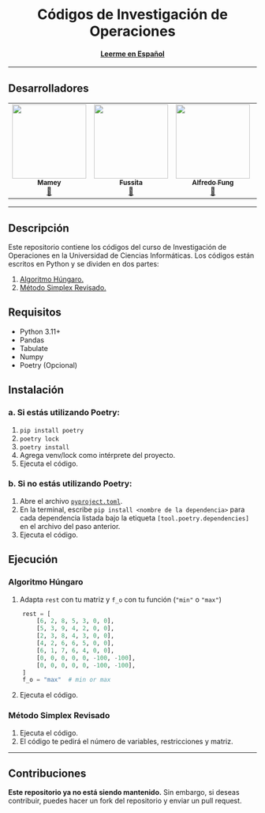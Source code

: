 <p align="center">
    <h1 align="center"> Códigos de Investigación de Operaciones</h1>
    <h4 align="center"><a href="docs/READMES.md">Leerme en Español</a></h4>
</p>

- - -
## Desarrolladores
<table align="center">
    <tbody>
        <tr>
            <td align="center"><a href="https://github.com/ImMamey" rel="nofollow"><img src="https://avatars.githubusercontent.com/u/32584037?v=4" width="150px;" alt="" style="max-width:100%;"><br><sub><b>Mamey</b></sub></a><br><a href="" title="Commits"><g-emoji class="g-emoji" alias="book" fallback-src="https://github.githubassets.com/images/icons/emoji/unicode/1f4d6.png">📖</g-emoji></a></td>
            <td align="center"><a href="https://github.com/Fussita" rel="nofollow"><img src="https://avatars.githubusercontent.com/u/110612202?v=4" width="150px;" alt="" style="max-width:100%;"><br><sub><b>Fussita</b></sub></a><br><a href="" title="Commits"><g-emoji class="g-emoji" alias="book" fallback-src="https://github.githubassets.com/images/icons/emoji/unicode/1f4d6.png">📖</g-emoji></a></td>
            <td align="center"><a href="https://github.com/C102002" rel="nofollow"><img src="https://avatars.githubusercontent.com/u/116277334?v=4" width="150px;" alt="" style="max-width:100%;"><br><sub><b>Alfredo Fung</b></sub></a><br><a href="" title="Commits"><g-emoji class="g-emoji" alias="book" fallback-src="https://github.githubassets.com/images/icons/emoji/unicode/1f4d6.png">📖</g-emoji></a></td>
            <td align="center"><a href="https://github.com/DanielBortot" rel="nofollow"><img src="https://avatars.githubusercontent.com/u/103535845?v=4" width="150px;" alt="" style="max-width:100%;"><br><sub><b>Daniel Borot</b></sub></a><br><a href="" title="Commits"><g-emoji class="g-emoji" alias="book" fallback-src="https://github.githubassets.com/images/icons/emoji/unicode/1f4d6.png">📖</g-emoji></a></td>
        </tr>
    </tbody>
</table>

 - - - 

## Descripción
Este repositorio contiene los códigos del curso de Investigación de Operaciones en la Universidad de Ciencias Informáticas. Los códigos están escritos en Python y se dividen en dos partes:
1. [Algoritmo Húngaro.](https://es.wikipedia.org/wiki/Algoritmo_h%C3%BAngaro)
2. [Método Simplex Revisado.](https://es.wikipedia.org/wiki/M%C3%A9todo_simplex_revisado)

## Requisitos
- Python 3.11+
- Pandas
- Tabulate
- Numpy
- Poetry (Opcional)

## Instalación
### a. Si estás utilizando Poetry:
1. `pip install poetry`
2. `poetry lock`
3. `poetry install`
4. Agrega venv/lock como intérprete del proyecto.
5. Ejecuta el código.

### b. Si no estás utilizando Poetry:
1. Abre el archivo [`pyproject.toml`](pyproject.toml).
2. En la terminal, escribe `pip install <nombre de la dependencia>` para cada dependencia listada bajo la etiqueta `[tool.poetry.dependencies]` en el archivo del paso anterior.
3. Ejecuta el código.

## Ejecución
### Algoritmo Húngaro
1. Adapta `rest` con tu matriz y `f_o` con tu función (`"min"` o `"max"`)
```python
    rest = [
        [6, 2, 8, 5, 3, 0, 0],
        [5, 3, 9, 4, 2, 0, 0],
        [2, 3, 8, 4, 3, 0, 0],
        [4, 2, 6, 6, 5, 0, 0],
        [6, 1, 7, 6, 4, 0, 0],
        [0, 0, 0, 0, 0, -100, -100],
        [0, 0, 0, 0, 0, -100, -100],
    ]
    f_o = "max"  # min or max
```
2. Ejecuta el código.
### Método Simplex Revisado
1. Ejecuta el código.
2. El código te pedirá el número de variables, restricciones y matriz.

- - -

## Contribuciones
**Este repositorio ya no está siendo mantenido.** Sin embargo, si deseas contribuir, puedes hacer un fork del repositorio y enviar un pull request.